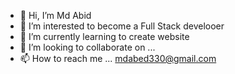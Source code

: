 - 👋 Hi, I’m Md Abid
- 👀 I’m interested to become a Full Stack develooer
- 🌱 I’m currently learning to create website 
- 💞️ I’m looking to collaborate on ...
- 📫 How to reach me ... mdabed330@gmail.com

<!---
mdabid44/mdabid44 is a ✨ special ✨ repository because its `README.md` (this file) appears on your GitHub profile.
You can click the Preview link to take a look at your changes.
--->
